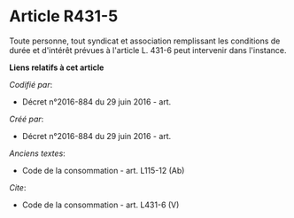 # Article R431-5

Toute personne, tout syndicat et association remplissant les conditions de durée et d'intérêt prévues à l'article L. 431-6
peut intervenir dans l'instance.

**Liens relatifs à cet article**

_Codifié par_:

  - Décret n°2016-884 du 29 juin 2016 - art.

_Créé par_:

  - Décret n°2016-884 du 29 juin 2016 - art.

_Anciens textes_:

  - Code de la consommation - art. L115-12 (Ab)

_Cite_:

  - Code de la consommation - art. L431-6 (V)
